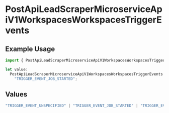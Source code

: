 # PostApiLeadScraperMicroserviceApiV1WorkspacesWorkspacesTriggerEvents

## Example Usage

```typescript
import { PostApiLeadScraperMicroserviceApiV1WorkspacesWorkspacesTriggerEvents } from "oppulence-backend-sdk/models/operations";

let value:
  PostApiLeadScraperMicroserviceApiV1WorkspacesWorkspacesTriggerEvents =
    "TRIGGER_EVENT_JOB_STARTED";
```

## Values

```typescript
"TRIGGER_EVENT_UNSPECIFIED" | "TRIGGER_EVENT_JOB_STARTED" | "TRIGGER_EVENT_JOB_COMPLETED" | "TRIGGER_EVENT_JOB_FAILED" | "TRIGGER_EVENT_LEAD_FOUND" | "TRIGGER_EVENT_QUOTA_EXCEEDED" | "TRIGGER_EVENT_ERROR_THRESHOLD_REACHED" | "TRIGGER_EVENT_RATE_LIMIT_REACHED" | "TRIGGER_EVENT_DATA_VALIDATION_FAILED" | "TRIGGER_EVENT_NEW_PROXY_NEEDED" | "TRIGGER_EVENT_SCHEDULED_MAINTENANCE"
```